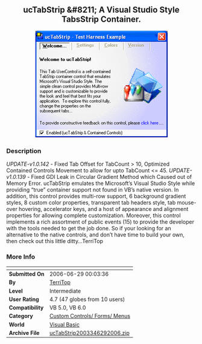 ﻿<div align="center">

## ucTabStrip &\#8211; A Visual Studio Style TabsStrip Container\.

<img src="PIC200661481513348.gif">
</div>

### Description

*UPDATE-v1.0.142* - Fixed Tab Offset for TabCount &gt; 10, Optimized Contained Controls Movement to allow for upto TabCount &lt;= 45. *UPDATE-v1.0.139* - Fixed GDI Leak in Circular Gradient Method which Caused out of Memory Error. ucTabStrip emulates the Microsoft&#8217;s Visual Studio Style while providing &#8220;true&#8221; container support not found in VB&#8217;s native version. In addition, this control provides multi-row support, 6 background gradient styles, 8 custom color properties, transparent tab headers style, tab mouse-over hovering, accelerator keys, and a host of appearance and alignment properties for allowing complete customization. Moreover, this control implements a rich assortment of public events (15) to provide the developer with the tools needed to get the job done. So if your looking for an alternative to the native controls, and don&#8217;t have time to build your own, then check out this little ditty&#8230;TerriTop
 
### More Info
 


<span>             |<span>
---                |---
**Submitted On**   |2006-06-29 00:03:36
**By**             |[TerriTop](https://github.com/Planet-Source-Code/PSCIndex/blob/master/ByAuthor/territop.md)
**Level**          |Intermediate
**User Rating**    |4.7 (47 globes from 10 users)
**Compatibility**  |VB 5\.0, VB 6\.0
**Category**       |[Custom Controls/ Forms/  Menus](https://github.com/Planet-Source-Code/PSCIndex/blob/master/ByCategory/custom-controls-forms-menus__1-4.md)
**World**          |[Visual Basic](https://github.com/Planet-Source-Code/PSCIndex/blob/master/ByWorld/visual-basic.md)
**Archive File**   |[ucTabStrip2003346292006\.zip](https://github.com/Planet-Source-Code/territop-uctabstrip-8211-a-visual-studio-style-tabsstrip-container__1-65642/archive/master.zip)









